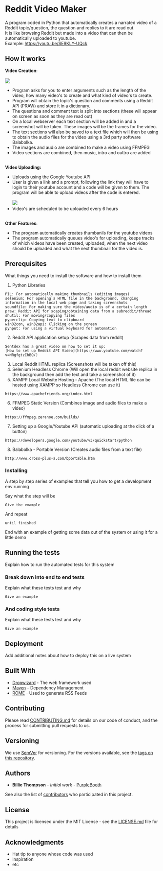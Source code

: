 # Reddit Video Maker

A program coded in Python that automatically creates a narrated video of a Reddit topic/question, the question and replies to it are read out.<br>
It is like browsing Reddit but made into a video that can then be automatically uploaded to youtube.<br>
Example: https://youtu.be/SE9KLY-UQck 

## How it works

**Video Creation:** <br><br>
<img src="https://i.imgur.com/HdBeWzD.png">
- Program asks for you to enter arguments such as the length of the video, how many video's to create and what kind of video's to create.
- Program will obtain the topic's question and comments using a Reddit API (PRAW) and store it in a dictionary.
- The questiona and comment text is split into sections (these will appear on screen as soon as they are read out)
- On a local webserver each text section will be added in and a screenshot will be taken. These images will be the frames for the video.
- The text sections will also be saved to a text file which will then be using to obtain the audio files for the video using a 3rd party software Balabolka. 
- The images and audio are combined to make a video using FFMPEG
- Video sections are combined, then music, intro and outtro are added

<br>**Video Uploading:**
- Uploads using the Google Youtube API
- User is given a link and a prompt, following the link they will have to login to their youtube account and a code will be given to them. The program will be able to upload videos after the code is entered. <br><br> <img src="https://imgur.com/f3yDxTu.png">
- Video's are scheduled to be uploaded every 6 hours

<br>**Other Features:**
- The program automatically creates thumbanils for the youtube videos
- The program automatically queues video's for uploading, keeps tracks of which videos have been created, uploaded, when the next video should be uploaded and what the next thumbnail for the video is.

## Prerequisites
What things you need to install the software and how to install them

1. Python Libraries <br>
```
PIL: For automatically making thumbnails (editing images)
selenium: For opening a HTML file in the background, changing information in the local web page and taking screenshots
soundfile: For making sure the video/audio is of a certain length
praw: Reddit API for scaping/obtaining data from a subreddit/thread
shutil: For moving/copying files
pyperclip: Copying text to clipboard
win32con, win32api: Clicking on the screen
pynput: For using a virtual keyboard for automation
```
2. Reddit API application setup (Scrapes data from reddit)<br>
```
Sentdex has a great video on how to set it up:
[How to set up Reddit API Video](https://www.youtube.com/watch?v=NRgfgtzIhBQ/)
```
3. Local Reddit HTML replica (Screenshots will be taken off this)<br>
4. Selenium Headless Chrome (Will open the local reddit website replica in the background then add the text and take a screenshot of it)<br>
5. XAMPP Local Website Hosting - Apache (The local HTML file can be hosted using XAMPP so Headless Chrome can use it)<br>
```
https://www.apachefriends.org/index.html
```
6. FFMPEG Static Version (Combines image and audio files to make a video)<br>
```
https://ffmpeg.zeranoe.com/builds/
```
7. Setting up a Google/Youtube API (automatic uploading at the click of a button)<br>
```
https://developers.google.com/youtube/v3/quickstart/python
```
8. Balabolka - Portable Version (Creates audio files from a text file)<br>
```
http://www.cross-plus-a.com/bportable.htm
```


### Installing

A step by step series of examples that tell you how to get a development env running

Say what the step will be

```
Give the example
```

And repeat

```
until finished
```

End with an example of getting some data out of the system or using it for a little demo

## Running the tests

Explain how to run the automated tests for this system

### Break down into end to end tests

Explain what these tests test and why

```
Give an example
```

### And coding style tests

Explain what these tests test and why

```
Give an example
```

## Deployment

Add additional notes about how to deploy this on a live system

## Built With

* [Dropwizard](http://www.dropwizard.io/1.0.2/docs/) - The web framework used
* [Maven](https://maven.apache.org/) - Dependency Management
* [ROME](https://rometools.github.io/rome/) - Used to generate RSS Feeds

## Contributing

Please read [CONTRIBUTING.md](https://gist.github.com/PurpleBooth/b24679402957c63ec426) for details on our code of conduct, and the process for submitting pull requests to us.

## Versioning

We use [SemVer](http://semver.org/) for versioning. For the versions available, see the [tags on this repository](https://github.com/your/project/tags). 

## Authors

* **Billie Thompson** - *Initial work* - [PurpleBooth](https://github.com/PurpleBooth)

See also the list of [contributors](https://github.com/your/project/contributors) who participated in this project.

## License

This project is licensed under the MIT License - see the [LICENSE.md](LICENSE.md) file for details

## Acknowledgments

* Hat tip to anyone whose code was used
* Inspiration
* etc
